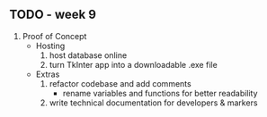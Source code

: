 ## TODO - week 9 ##

1. Proof of Concept
    - Hosting
        1. host database online
        2. turn TkInter app into a downloadable .exe file
    - Extras
        1. refactor codebase and add comments
            - rename variables and functions for better readability
        2. write technical documentation for developers & markers
